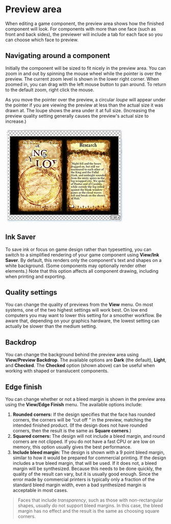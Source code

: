# Preview area

When editing a game component, the preview area shows how the finished component will look. For components with more than one face (such as front and back sides), the previewer will include a tab for each face so you can choose which face to preview.

## Navigating around a component

Initially the component will be sized to fit nicely in the preview area. You can zoom in and out by spinning the mouse wheel while the pointer is over the preview. The current zoom level is shown in the lower right corner. When zoomed in, you can drag with the left mouse button to pan around. To return to the default zoom, right click the mouse.

As you move the pointer over the preview, a circular *loupe* will appear under the pointer if you are viewing the preview at less than the actual size it was drawn at. The loupe shows the area under it at full size. (Increasing the preview quality setting generally causes the preview's actual size to increase.)

![the preview area, with Checked background](images/preview-area.jpg)

## Ink Saver

To save ink or focus on game design rather than typesetting, you can switch to a simplified rendering of your game component using **View/Ink Saver**. By default, this renders only the component's text and shapes on a white background. (Some components may optionally render other elements.) Note that this option affects all component drawing, including when printing and exporting.

## Quality settings

You can change the quality of previews from the **View** menu. On most systems, one of the two highest settings will work best. On low end computers you may want to lower this setting for a smoother workflow. Be aware that, depending on your graphics hardware, the lowest setting can actually be slower than the medium setting.

## Backdrop

You can change the background behind the preview area using **View/Preview Backdrop**. The available options are **Dark** (the default), **Light**, and **Checked**. The **Checked** option (shown above) can be useful when working with shaped or translucent components.

## Edge finish

You can change whether or not a bleed margin is shown in the preview area using the **View/Edge Finish** menu. The available options include:

1. **Rounded corners:** If the design specifies that the face has rounded corners, the corners will be “cut off “ in the preview, matching the intended finished product. (If the design does not have rounded corners, then the result is the same as **Square corners**.)
2. **Squared corners:** The design will not include a bleed margin, and round corners are not clipped. If you do not have a fast CPU or are low on memory, this option usually gives the best performance.
3. **Include bleed margin:** The design is shown with a 9 point bleed margin, similar to how it would be prepared for commercial printing. If the design includes a true bleed margin, that will be used. If it does not, a bleed margin will be synthesized. Because this needs to be done quickly, the quality of the result can vary, but it is usually good enough. Since the error made by commercial printers is typically only a fraction of the standard bleed margin width, even a bad synthesized margin is acceptable in most cases.

> Faces that include *transparency*, such as those with non-rectangular shapes, usually do not support bleed margins. In this case, the bleed margin has no effect and the result is the same as choosing square corners.


